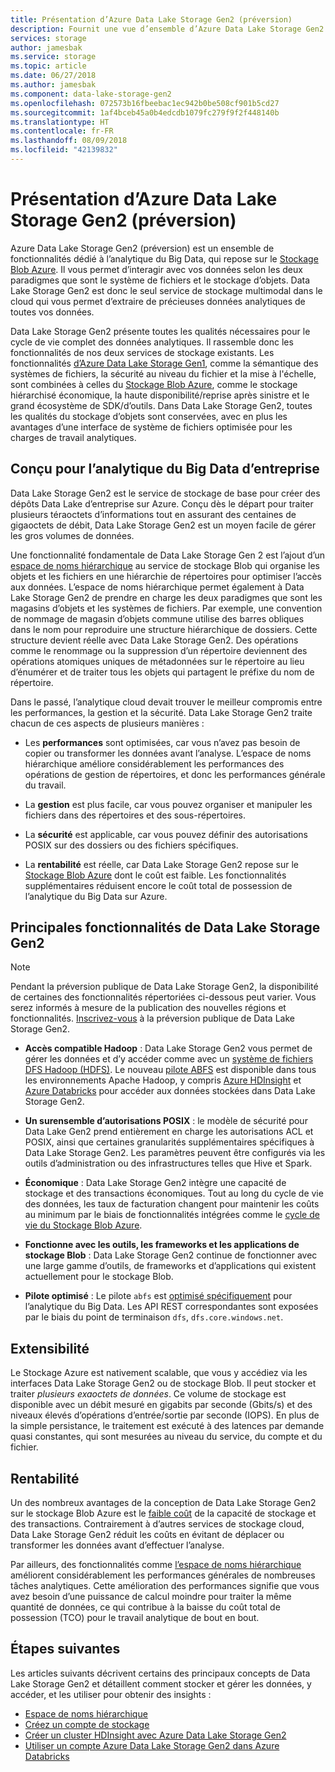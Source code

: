 ```yaml
---
title: Présentation d’Azure Data Lake Storage Gen2 (préversion)
description: Fournit une vue d’ensemble d’Azure Data Lake Storage Gen2 (préversion)
services: storage
author: jamesbak
ms.service: storage
ms.topic: article
ms.date: 06/27/2018
ms.author: jamesbak
ms.component: data-lake-storage-gen2
ms.openlocfilehash: 072573b16fbeebac1ec942b0be508cf901b5cd27
ms.sourcegitcommit: 1af4bceb45a0b4edcdb1079fc279f9f2f448140b
ms.translationtype: HT
ms.contentlocale: fr-FR
ms.lasthandoff: 08/09/2018
ms.locfileid: "42139832"
---
```

# <a name="introduction-to-azure-data-lake-storage-gen2-preview"></a>Présentation d’Azure Data Lake Storage Gen2 (préversion)

Azure Data Lake Storage Gen2 (préversion) est un ensemble de fonctionnalités dédié à l’analytique du Big Data, qui repose sur le [Stockage Blob Azure](../blobs/storage-blobs-introduction.md). Il vous permet d’interagir avec vos données selon les deux paradigmes que sont le système de fichiers et le stockage d’objets. Data Lake Storage Gen2 est donc le seul service de stockage multimodal dans le cloud qui vous permet d’extraire de précieuses données analytiques de toutes vos données.

Data Lake Storage Gen2 présente toutes les qualités nécessaires pour le cycle de vie complet des données analytiques. Il rassemble donc les fonctionnalités de nos deux services de stockage existants. Les fonctionnalités [d’Azure Data Lake Storage Gen1](../../data-lake-store/index.md), comme la sémantique des systèmes de fichiers, la sécurité au niveau du fichier et la mise à l'échelle, sont combinées à celles du [Stockage Blob Azure](../blobs/storage-blobs-introduction.md), comme le stockage hiérarchisé économique, la haute disponibilité/reprise après sinistre et le grand écosystème de SDK/d’outils. Dans Data Lake Storage Gen2, toutes les qualités du stockage d’objets sont conservées, avec en plus les avantages d’une interface de système de fichiers optimisée pour les charges de travail analytiques.

## <a name="designed-for-enterprise-big-data-analytics"></a>Conçu pour l’analytique du Big Data d’entreprise

Data Lake Storage Gen2 est le service de stockage de base pour créer des dépôts Data Lake d’entreprise sur Azure. Conçu dès le départ pour traiter plusieurs téraoctets d’informations tout en assurant des centaines de gigaoctets de débit, Data Lake Storage Gen2 est un moyen facile de gérer les gros volumes de données.

Une fonctionnalité fondamentale de Data Lake Storage Gen 2 est l’ajout d’un [espace de noms hiérarchique](./namespace.md) au service de stockage Blob qui organise les objets et les fichiers en une hiérarchie de répertoires pour optimiser l’accès aux données. L’espace de noms hiérarchique permet également à Data Lake Storage Gen2 de prendre en charge les deux paradigmes que sont les magasins d’objets et les systèmes de fichiers. Par exemple, une convention de nommage de magasin d’objets commune utilise des barres obliques dans le nom pour reproduire une structure hiérarchique de dossiers. Cette structure devient réelle avec Data Lake Storage Gen2. Des opérations comme le renommage ou la suppression d’un répertoire deviennent des opérations atomiques uniques de métadonnées sur le répertoire au lieu d’énumérer et de traiter tous les objets qui partagent le préfixe du nom de répertoire.

Dans le passé, l’analytique cloud devait trouver le meilleur compromis entre les performances, la gestion et la sécurité. Data Lake Storage Gen2 traite chacun de ces aspects de plusieurs manières :

- Les **performances** sont optimisées, car vous n’avez pas besoin de copier ou transformer les données avant l’analyse. L’espace de noms hiérarchique améliore considérablement les performances des opérations de gestion de répertoires, et donc les performances générale du travail.

- La **gestion** est plus facile, car vous pouvez organiser et manipuler les fichiers dans des répertoires et des sous-répertoires.

- La **sécurité** est applicable, car vous pouvez définir des autorisations POSIX sur des dossiers ou des fichiers spécifiques.

- La **rentabilité** est réelle, car Data Lake Storage Gen2 repose sur le [Stockage Blob Azure](../blobs/storage-blobs-introduction.md) dont le coût est faible. Les fonctionnalités supplémentaires réduisent encore le coût total de possession de l’analytique du Big Data sur Azure.

## <a name="key-features-of-data-lake-storage-gen2"></a>Principales fonctionnalités de Data Lake Storage Gen2

> [!NOTE]
> Pendant la préversion publique de Data Lake Storage Gen2, la disponibilité de certaines des fonctionnalités répertoriées ci-dessous peut varier. Vous serez informés à mesure de la publication des nouvelles régions et fonctionnalités.
> [Inscrivez-vous](https://aka.ms/adlsgen2signup) à la préversion publique de Data Lake Storage Gen2.  

- **Accès compatible Hadoop** : Data Lake Storage Gen2 vous permet de gérer les données et d’y accéder comme avec un [système de fichiers DFS Hadoop (HDFS)](http://hadoop.apache.org/docs/current/hadoop-project-dist/hadoop-hdfs/HdfsDesign.html). Le nouveau [pilote ABFS](./abfs-driver.md) est disponible dans tous les environnements Apache Hadoop, y compris [Azure HDInsight](../../hdinsight/index.yml) et [Azure Databricks](../../azure-databricks/index.yml) pour accéder aux données stockées dans Data Lake Storage Gen2.

- **Un surensemble d’autorisations POSIX** : le modèle de sécurité pour Data Lake Gen2 prend entièrement en charge les autorisations ACL et POSIX, ainsi que certaines granularités supplémentaires spécifiques à Data Lake Storage Gen2. Les paramètres peuvent être configurés via les outils d’administration ou des infrastructures telles que Hive et Spark.

- **Économique** : Data Lake Storage Gen2 intègre une capacité de stockage et des transactions économiques. Tout au long du cycle de vie des données, les taux de facturation changent pour maintenir les coûts au minimum par le biais de fonctionnalités intégrées comme le [cycle de vie du Stockage Blob Azure](../common/storage-lifecycle-managment-concepts.md).

- **Fonctionne avec les outils, les frameworks et les applications de stockage Blob** : Data Lake Storage Gen2 continue de fonctionner avec une large gamme d’outils, de frameworks et d’applications qui existent actuellement pour le stockage Blob.

- **Pilote optimisé** : Le pilote `abfs` est [optimisé spécifiquement](./abfs-driver.md) pour l’analytique du Big Data. Les API REST correspondantes sont exposées par le biais du point de terminaison `dfs`, `dfs.core.windows.net`.

## <a name="scalability"></a>Extensibilité

Le Stockage Azure est nativement scalable, que vous y accédiez via les interfaces Data Lake Storage Gen2 ou de stockage Blob. Il peut stocker et traiter *plusieurs exaoctets de données*. Ce volume de stockage est disponible avec un débit mesuré en gigabits par seconde (Gbits/s) et des niveaux élevés d’opérations d’entrée/sortie par seconde (IOPS). En plus de la simple persistance, le traitement est exécuté à des latences par demande quasi constantes, qui sont mesurées au niveau du service, du compte et du fichier.

## <a name="cost-effectiveness"></a>Rentabilité

Un des nombreux avantages de la conception de Data Lake Storage Gen2 sur le stockage Blob Azure est le [faible coût](https://azure.microsoft.com/pricing/details/storage) de la capacité de stockage et des transactions. Contrairement à d’autres services de stockage cloud, Data Lake Storage Gen2 réduit les coûts en évitant de déplacer ou transformer les données avant d’effectuer l’analyse.

Par ailleurs, des fonctionnalités comme [l’espace de noms hiérarchique](./namespace.md) améliorent considérablement les performances générales de nombreuses tâches analytiques. Cette amélioration des performances signifie que vous avez besoin d’une puissance de calcul moindre pour traiter la même quantité de données, ce qui contribue à la baisse du coût total de possession (TCO) pour le travail analytique de bout en bout.

## <a name="next-steps"></a>Étapes suivantes

Les articles suivants décrivent certains des principaux concepts de Data Lake Storage Gen2 et détaillent comment stocker et gérer les données, y accéder, et les utiliser pour obtenir des insights :

* [Espace de noms hiérarchique](./namespace.md)
* [Créez un compte de stockage](./quickstart-create-account.md)
* [Créer un cluster HDInsight avec Azure Data Lake Storage Gen2](./quickstart-create-connect-hdi-cluster.md)
* [Utiliser un compte Azure Data Lake Storage Gen2 dans Azure Databricks](./quickstart-create-databricks-account.md) 